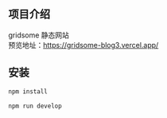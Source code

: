 ## 项目介绍

gridsome 静态网站   
预览地址：https://gridsome-blog3.vercel.app/

## 安装

```bash
npm install

npm run develop
```

